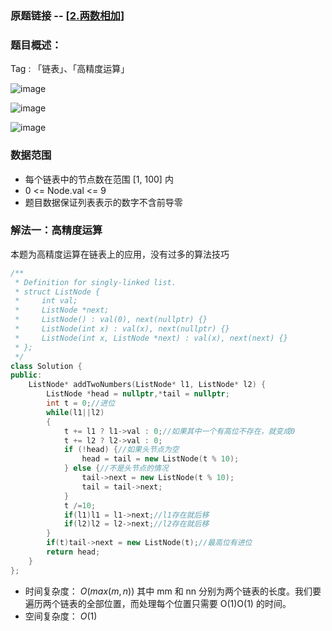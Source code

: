 ### 原题链接 -- [[2.两数相加](https://leetcode.cn/problems/add-two-numbers/)]

### 题目概述：
Tag : 「链表」、「高精度运算」

![image](https://user-images.githubusercontent.com/99656524/196448792-437e37ce-0d13-441f-a8b9-b47eb460f074.png)

![image](https://user-images.githubusercontent.com/99656524/196448865-f8ff3ee8-ba4b-4f20-bec0-3547fb8b8cda.png)

![image](https://user-images.githubusercontent.com/99656524/196448897-fc7c7524-28db-436b-9dfc-9444c7ac6393.png)


### 数据范围
* 每个链表中的节点数在范围 [1, 100] 内
* 0 <= Node.val <= 9
* 题目数据保证列表表示的数字不含前导零

### 解法一：高精度运算
本题为高精度运算在链表上的应用，没有过多的算法技巧
```cpp
/**
 * Definition for singly-linked list.
 * struct ListNode {
 *     int val;
 *     ListNode *next;
 *     ListNode() : val(0), next(nullptr) {}
 *     ListNode(int x) : val(x), next(nullptr) {}
 *     ListNode(int x, ListNode *next) : val(x), next(next) {}
 * };
 */
class Solution {
public:
    ListNode* addTwoNumbers(ListNode* l1, ListNode* l2) {
        ListNode *head = nullptr,*tail = nullptr;
        int t = 0;//进位
        while(l1||l2)
        {
            t += l1 ? l1->val : 0;//如果其中一个有高位不存在，就变成0
            t += l2 ? l2->val : 0;
            if (!head) {//如果头节点为空
                head = tail = new ListNode(t % 10);
            } else {//不是头节点的情况
                tail->next = new ListNode(t % 10);
                tail = tail->next;
            }
            t /=10;
            if(l1)l1 = l1->next;//l1存在就后移
            if(l2)l2 = l2->next;//l2存在就后移
        }
        if(t)tail->next = new ListNode(t);//最高位有进位
        return head;
    }
};
```
* 时间复杂度： $O(max(m,n))$ 其中 mm 和 nn 分别为两个链表的长度。我们要遍历两个链表的全部位置，而处理每个位置只需要 O(1)O(1) 的时间。
* 空间复杂度： $O(1)$ 
